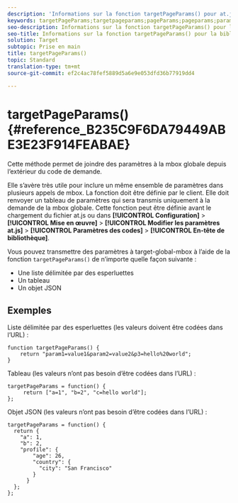 ```yaml
---
description: 'Informations sur la fonction targetPageParams() pour at.js. '
keywords: targetPageParams;targetpageparams;pageParams;pageparams;param. de page;paramètres de page;at.js;fonctions;fonction
seo-description: Informations sur la fonction targetPageParams() pour la bibliothèque JavaScript at.js d’Adobe Target.
seo-title: Informations sur la fonction targetPageParams() pour la bibliothèque JavaScript at.js d’Adobe Target.
solution: Target
subtopic: Prise en main
title: targetPageParams()
topic: Standard
translation-type: tm+mt
source-git-commit: ef2c4ac78fef5889d5a6e9e053dfd36b77919dd4

---
```



# targetPageParams() {#reference_B235C9F6DA79449ABE3E23F914FEABAE}

Cette méthode permet de joindre des paramètres à la mbox globale depuis l’extérieur du code de demande.

Elle s’avère très utile pour inclure un même ensemble de paramètres dans plusieurs appels de mbox. La fonction doit être définie par le client. Elle doit renvoyer un tableau de paramètres qui sera transmis uniquement à la demande de la mbox globale. Cette fonction peut être définie avant le chargement du fichier at.js ou dans **[!UICONTROL Configuration]** &gt; **[!UICONTROL Mise en œuvre]** &gt; **[!UICONTROL Modifier les paramètres at.js]** &gt; **[!UICONTROL Paramètres des codes]** &gt; **[!UICONTROL En-tête de bibliothèque]**.

Vous pouvez transmettre des paramètres à target-global-mbox à l’aide de la fonction `targetPageParams()` de n’importe quelle façon suivante :

* Une liste délimitée par des esperluettes
* Un tableau
* Un objet JSON

## Exemples

Liste délimitée par des esperluettes (les valeurs doivent être codées dans l’URL) :

```
function targetPageParams() { 
    return "param1=value1&param2=value2&p3=hello%20world"; 
}
```

Tableau (les valeurs n’ont pas besoin d’être codées dans l’URL) :

```
targetPageParams = function() { 
     return ["a=1", "b=2", "c=hello world"]; 
};
```

Objet JSON (les valeurs n’ont pas besoin d’être codées dans l’URL) :

```
targetPageParams = function() { 
  return { 
    "a": 1, 
    "b": 2, 
    "profile": { 
        "age": 26, 
        "country": { 
          "city": "San Francisco" 
        } 
      } 
  }; 
};
```
